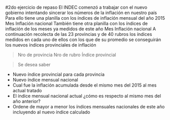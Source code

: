 #2do ejercicio de repaso
  El INDEC comenzó a trabajar con el nuevo gobierno intentando sincerar los números de la inflación en nuestro país
  Para ello tiene una planilla con los índices de inflación mensual del año 2015
  Mes 
  Inflación nacional
  También tiene otra planilla con los índices de inflación de los meses ya medidos de este año
  Mes
  Inflación nacional
  A continuación recolecta de las 23 provincias y de 40 rubros los índices medidos en cada uno de ellos con los que de su promedio se conseguirán los nuevos índices provinciales de inflación

> Nro de provincia
> Nro de rubro
> Índice provincial

> Se desea saber
*	Nuevo índice provincial para cada provincia
*	Nuevo índice mensual nacional
*	Cual fue la inflación acumulada desde el mismo mes del 2015 al mes actual tratado
*	El índice mensual nacional actual ¿cómo es respecto al mismo mes del año anterior?
*	Ordene de mayor a menor los índices mensuales nacionales de este año incluyendo al nuevo índice calculado
